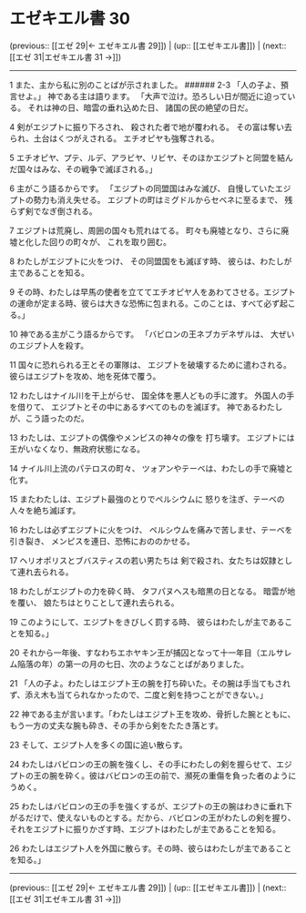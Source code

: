 # エゼキエル書 30

(previous:: [[エゼ 29|← エゼキエル書 29]]) | (up:: [[エゼキエル書]]) | (next:: [[エゼ 31|エゼキエル書 31 →]])

***


1 また、主から私に別のことばが示されました。 ###### 2-3 「人の子よ、預言せよ。」 神である主は語ります。 「大声で泣け。恐ろしい日が間近に迫っている。 それは神の日、暗雲の垂れ込めた日、 諸国の民の絶望の日だ。 

4 剣がエジプトに振り下ろされ、 殺された者で地が覆われる。 その富は奪い去られ、土台はくつがえされる。 エチオピヤも強奪される。 

5 エチオピヤ、プテ、ルデ、アラビヤ、リビヤ、そのほかエジプトと同盟を結んだ国々はみな、その戦争で滅ぼされる。」 

6 主がこう語るからです。 「エジプトの同盟国はみな滅び、 自慢していたエジプトの勢力も消え失せる。 エジプトの町はミグドルからセベネに至るまで、 残らず剣でなぎ倒される。 

7 エジプトは荒廃し、周囲の国々も荒れはてる。 町々も廃墟となり、さらに廃墟と化した回りの町々が、 これを取り囲む。 

8 わたしがエジプトに火をつけ、 その同盟国をも滅ぼす時、 彼らは、わたしが主であることを知る。 

9 その時、わたしは早馬の使者を立ててエチオピヤ人をあわてさせる。エジプトの運命が定まる時、彼らは大きな恐怖に包まれる。このことは、すべて必ず起こる。」 

10 神である主がこう語るからです。 「バビロンの王ネブカデネザルは、 大ぜいのエジプト人を殺す。 

11 国々に恐れられる王とその軍隊は、 エジプトを破壊するために遣わされる。 彼らはエジプトを攻め、地を死体で覆う。 

12 わたしはナイル川を干上がらせ、 国全体を悪人どもの手に渡す。 外国人の手を借りて、 エジプトとその中にあるすべてのものを滅ぼす。 神であるわたしが、こう語ったのだ。 

13 わたしは、エジプトの偶像やメンピスの神々の像を 打ち壊す。 エジプトには王がいなくなり、無政府状態になる。 

14 ナイル川上流のパテロスの町々、 ツォアンやテーベは、わたしの手で廃墟と化す。 

15 またわたしは、エジプト最強のとりでペルシウムに 怒りを注ぎ、テーベの人々を絶ち滅ぼす。 

16 わたしは必ずエジプトに火をつけ、 ペルシウムを痛みで苦しませ、テーベを引き裂き、 メンピスを連日、恐怖におののかせる。 

17 ヘリオポリスとブバスティスの若い男たちは 剣で殺され、女たちは奴隷として連れ去られる。 

18 わたしがエジプトの力を砕く時、 タフパヌヘスも暗黒の日となる。 暗雲が地を覆い、 娘たちはとりことして連れ去られる。 

19 このようにして、エジプトをきびしく罰する時、 彼らはわたしが主であることを知る。」 

20 それから一年後、すなわちエホヤキン王が捕囚となって十一年目（エルサレム陥落の年）の第一の月の七日、次のようなことばがありました。 

21 「人の子よ。わたしはエジプト王の腕を打ち砕いた。その腕は手当てもされず、添え木も当てられなかったので、二度と剣を持つことができない。」 

22 神である主が言います。「わたしはエジプト王を攻め、骨折した腕とともに、もう一方の丈夫な腕も砕き、その手から剣をたたき落とす。 

23 そして、エジプト人を多くの国に追い散らす。 

24 わたしはバビロンの王の腕を強くし、その手にわたしの剣を握らせて、エジプトの王の腕を砕く。彼はバビロンの王の前で、瀕死の重傷を負った者のようにうめく。 

25 わたしはバビロンの王の手を強くするが、エジプトの王の腕はわきに垂れ下がるだけで、使えないものとする。だから、バビロンの王がわたしの剣を握り、それをエジプトに振りかざす時、エジプトはわたしが主であることを知る。 

26 わたしはエジプト人を外国に散らす。その時、彼らはわたしが主であることを知る。」

***

(previous:: [[エゼ 29|← エゼキエル書 29]]) | (up:: [[エゼキエル書]]) | (next:: [[エゼ 31|エゼキエル書 31 →]])
